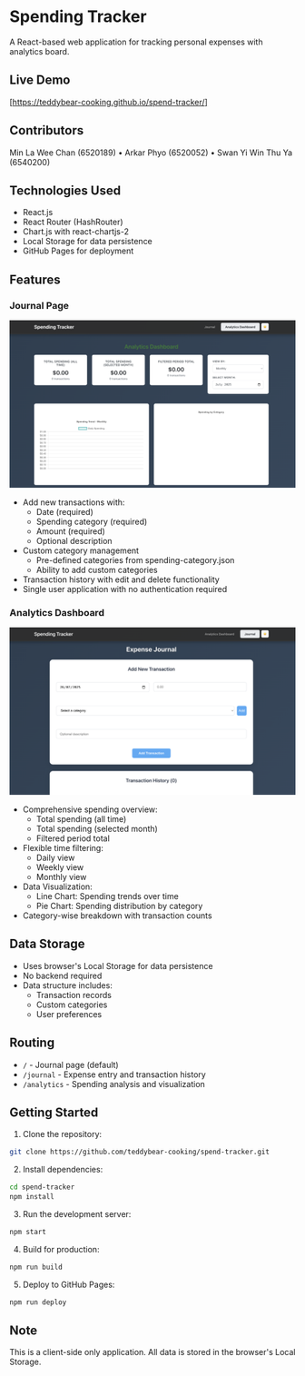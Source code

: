 # Spending Tracker

A React-based web application for tracking personal expenses with analytics board.

## Live Demo
[https://teddybear-cooking.github.io/spend-tracker/]

## Contributors
Min La Wee Chan (6520189) • Arkar Phyo (6520052) • Swan Yi Win Thu Ya (6540200)

## Technologies Used
- React.js
- React Router (HashRouter)
- Chart.js with react-chartjs-2
- Local Storage for data persistence
- GitHub Pages for deployment

## Features

### Journal Page
![Journal Page](screenshots/journal.png)

- Add new transactions with:
  - Date (required)
  - Spending category (required)
  - Amount (required)
  - Optional description
- Custom category management
  - Pre-defined categories from spending-category.json
  - Ability to add custom categories
- Transaction history with edit and delete functionality
- Single user application with no authentication required

### Analytics Dashboard
![Analytics Dashboard](screenshots/dashboard.png)

- Comprehensive spending overview:
  - Total spending (all time)
  - Total spending (selected month)
  - Filtered period total
- Flexible time filtering:
  - Daily view
  - Weekly view
  - Monthly view
- Data Visualization:
  - Line Chart: Spending trends over time
  - Pie Chart: Spending distribution by category
- Category-wise breakdown with transaction counts

## Data Storage
- Uses browser's Local Storage for data persistence
- No backend required
- Data structure includes:
  - Transaction records
  - Custom categories
  - User preferences

## Routing
- `/` - Journal page (default)
- `/journal` - Expense entry and transaction history
- `/analytics` - Spending analysis and visualization

## Getting Started

1. Clone the repository:
```bash
git clone https://github.com/teddybear-cooking/spend-tracker.git
```

2. Install dependencies:
```bash
cd spend-tracker
npm install
```

3. Run the development server:
```bash
npm start
```

4. Build for production:
```bash
npm run build
```

5. Deploy to GitHub Pages:
```bash
npm run deploy
```

## Note
This is a client-side only application. All data is stored in the browser's Local Storage.
